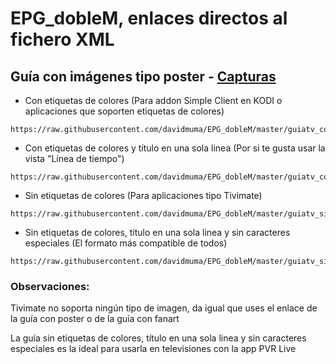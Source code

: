 # EPG_dobleM, enlaces directos al fichero XML

## <b>Guía con imágenes tipo poster</B> - <a href="https://github.com/davidmuma/EPG_dobleM/blob/master/Varios/capturasP.md">Capturas</a>
- Con etiquetas de colores (Para addon Simple Client en KODI o aplicaciones que soporten etiquetas de colores)
```
https://raw.githubusercontent.com/davidmuma/EPG_dobleM/master/guiatv_color.xml.gz
```
- Con etiquetas de colores y título en una sola linea (Por si te gusta usar la vista "Línea de tiempo")
```
https://raw.githubusercontent.com/davidmuma/EPG_dobleM/master/guiatv_color1.xml.gz
```
- Sin etiquetas de colores (Para aplicaciones tipo Tivimate)
```
https://raw.githubusercontent.com/davidmuma/EPG_dobleM/master/guiatv_sincolor.xml.gz
```
- Sin etiquetas de colores, título en una sola linea y sin caracteres especiales (El formato más compatible de todos)
```
https://raw.githubusercontent.com/davidmuma/EPG_dobleM/master/guiatv_sincolor1.xml.gz
```


### Observaciones:
Tivimate no soporta ningún tipo de imagen, da igual que uses el enlace de la guía con poster o de la guía con fanart

La guía sin etiquetas de colores, título en una sola linea y sin caracteres especiales es la ideal para usarla en televisiones con la app PVR Live